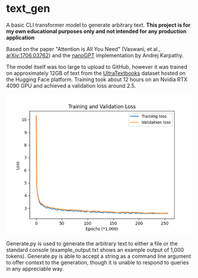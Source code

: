 # text_gen

A basic CLI transformer model to generate arbitrary text. 
**This project is for my own educational purposes only and not intended for any production application**

Based on the paper "Attention is All You Need" (Vaswani, et al., [arXiv:1706.03762](https://arxiv.org/abs/1706.03762)) and the [nanoGPT](https://github.com/karpathy/nanoGPT) implementation by Andrej Karpathy.

The model itself was too large to upload to GitHub, however it was trained on approximately 12GB of text from the [UltraTextbooks](https://huggingface.co/datasets/Locutusque/UltraTextbooks) dataset hosted on the Hugging Face platform. Training took about 12 hours on an Nvidia RTX 4090 GPU and achieved a validation loss around 2.5.

![](https://github.com/bbehnkeSE/text_gen/blob/main/assets/train_val_loss.png)

Generate.py is used to generate the arbitrary text to either a file or the standard console (example_output.txt shows an example output of 1,000 tokens). Generate.py is able to accept a string as a command line argument to offer context to the generation, though it is unable to respond to queries in any appreciable way.
